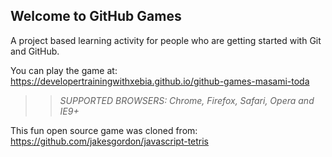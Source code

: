 ## Welcome to GitHub Games

A project based learning activity for people who are getting started with Git and GitHub.

You can play the game at: https://developertrainingwithxebia.github.io/github-games-masami-toda

>> _*SUPPORTED BROWSERS*: Chrome, Firefox, Safari, Opera and IE9+_

This fun open source game was cloned from: https://github.com/jakesgordon/javascript-tetris
